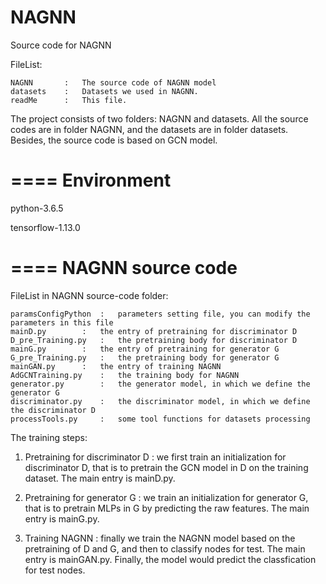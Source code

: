 # NAGNN 
Source code for NAGNN 

FileList:

	NAGNN		:	The source code of NAGNN model
	datasets	:	Datasets we used in NAGNN.
	readMe		:	This file.

The project consists of two folders: NAGNN and datasets. All the source codes are in folder NAGNN, and the datasets are in folder datasets.
Besides, the source code is based on GCN model.

====
Environment
====
python-3.6.5

tensorflow-1.13.0

====
NAGNN source code
====

FileList in NAGNN source-code folder:

	paramsConfigPython	:	parameters setting file, you can modify the parameters in this file
	mainD.py		:	the entry of pretraining for discriminator D
	D_pre_Training.py	:	the pretraining body for discriminator D
	mainG.py		:	the entry of pretraining for generator G
	G_pre_Training.py	:	the pretraining body for generator G
	mainGAN.py		:	the entry of training NAGNN
	AdGCNTraining.py	:	the training body for NAGNN
	generator.py		:	the generator model, in which we define the generator G
	discriminator.py	:	the discriminator model, in which we define the discriminator D
	processTools.py		:	some tool functions for datasets processing
  

The training steps:

1. Pretraining for discriminator D : we first train an initialization for discriminator D, that is to pretrain the GCN model in D on the training dataset. The main entry is mainD.py.

2. Pretraining for generator G : we train an initialization for generator G, that is to pretrain MLPs in G by predicting the raw features. The main entry is mainG.py.

3. Training NAGNN : finally we train the NAGNN model based on the pretraining of D and G, and then to classify nodes for test. The main entry is mainGAN.py. Finally, the model would predict the classfication for test nodes.

